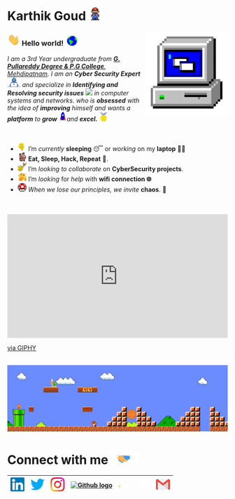 # Karthik Goud&nbsp;<img src="https://github.com/thund3rb0lt0x1/thund3rb0lt/blob/main/Assets/Mario_Hello_Big.gif" width="30px">


<!-- 
    &nbsp; [![HitCount](http://hits.dwyl.com/TheDudeThatCode/TheDudeThatCode.svg)](http://hits.dwyl.com/TheDudeThatCode/TheDudeThatCode) 
-->

<img align="right" alt="PC GIF" src="https://github.com/thund3rb0lt0x1/thund3rb0lt/blob/main/Assets/PC.gif" width="190" />

### <img src="https://github.com/thund3rb0lt0x1/thund3rb0lt/blob/main/Assets/Hi.gif" width="29px"> **Hello world!** &nbsp;<img src="https://github.com/thund3rb0lt0x1/thund3rb0lt/blob/main/Assets/Earth.gif" width="24px">
<!--
An ethical hacker, also known as a white hat hacker, is someone who uses their skills and knowledge to identify and fix vulnerabilities in computer systems and networks. "Hi, my name is Karthik Goud. I am an ethical hacker and specialize in identifying and resolving security issues in computer systems and networks."
When you see a good move, look for a better one.
When we lose our principles, we invite chaos.
--->
<p>
  <em>
    I am a 3rd Year undergraduate from <a href="http://www.gprdpgc.org/"> <b>G. Pullareddy Degree & P.G College</b>, Mehdipatnam</a>.  
    I am an <b>Cyber Security Expert</b> <img src="https://github.com/thund3rb0lt0x1/thund3rb0lt/blob/main/Assets/Developer.gif" width="30px"> and specialize in <b>Identifying and Resolving security issues</b>&nbsp;<img src="https://github.com/TheDudeThatCode/TheDudeThatCode/blob/master/Assets/Designer.gif" width="36px">  in computer systems and networks. who is <b>obsessed</b>
    with the idea of <b>improving</b> himself and wants a <b>platform</b> to 
    <b>grow</b> <img src="https://github.com/thund3rb0lt0x1/thund3rb0lt/blob/main/Assets/Rocket.gif" width="18px">and 
    <b>excel.</b> <img src="https://github.com/thund3rb0lt0x1/thund3rb0lt/blob/main/Assets/Medal.gif" width="20px">
  </em>  
</p>

<br>

- <img alt="GIF" src="https://github.com/thund3rb0lt0x1/thund3rb0lt/blob/main/Assets/wave.gif" width="20px" /> I’m *currently* **sleeping** 😴 or *working* on my **laptop** 👨‍💻
- <img alt="GIF" src="https://github.com/thund3rb0lt0x1/thund3rb0lt/blob/main/Assets/gandalf_parrot.gif" width="20px" /> **Eat, Sleep, Hack, Repeat** 💪.
- <img alt="GIF" src="https://github.com/thund3rb0lt0x1/thund3rb0lt/blob/main/Assets/headbang.gif" width="20px" /> I’m *looking to collaborate* on **CyberSecurity projects**.
- <img alt="GIF" src="https://github.com/thund3rb0lt0x1/thund3rb0lt/blob/main/Assets/hmm.gif" width="20px" /> I’m *looking* for *help* with **wifi connection 🌐**
- <img alt="GIF" src="https://github.com/thund3rb0lt0x1/thund3rb0lt/blob/main/Assets/powerup.gif" width="20px" /> *When we lose our principles, we invite* **chaos**. 🧔


<br>
<br>

<div style="width:100%;height:0;padding-bottom:56%;position:relative;"><iframe src="https://giphy.com/embed/RyXVu4ZW454IM" width="100%" height="100%" style="position:absolute" frameBorder="0" class="giphy-embed" allowFullScreen></iframe></div><p><a href="https://giphy.com/gifs/RyXVu4ZW454IM">via GIPHY</a></p>

<br>

<img src="https://github.com/thund3rb0lt0x1/thund3rb0lt/blob/main/Assets/Mario_Gameplay.gif" alt="Mario Game" width="980">

<br>

# Connect with me<img src="https://github.com/thund3rb0lt0x1/thund3rb0lt/blob/main/Assets/Handshake.gif" height="32px">



| [<img src="https://github.com/thund3rb0lt0x1/thund3rb0lt/blob/main/Assets/Linkedin.svg" alt="Linkedin Logo" width="32">](hhttps://www.linkedin.com/in/kasani-karthik-goud-b140321ab) | [<img src="https://github.com/thund3rb0lt0x1/thund3rb0lt/blob/main/Assets/Twitter.svg" alt="Twitter Logo" width="32">](https://twitter.com/kasani_123) | [<img src="https://github.com/thund3rb0lt0x1/thund3rb0lt/blob/main/Assets/Instagram.svg" alt="instagram logo" width="32">](https://www.instagram.com/k4rthikg0ud/)| [<img src="https://cdn.svgporn.com/logos/github-icon.svg" alt="Github logo" width="34">](https://github.com/thund3rb0lt0x1) | [<img src="https://github.com/thund3rb0lt0x1/thund3rb0lt/blob/main/Assets/htb.svg" alt="HackerRank Logo" width="30">](https://www.hackthebox.com/) | [<img src="https://github.com/thund3rb0lt0x1/thund3rb0lt/blob/main/Assets/tryhackme_logo_full.svg" alt="Stackoverflow Logo" width="28">](https://tryhackme.com/) | [<img src="https://github.com/thund3rb0lt0x1/thund3rb0lt/blob/main/Assets/Gmail.svg" alt="Gmail logo" height="32">](mailto:thedudethatcode@gmail.com)
|:---:|:---:|:---:|:---:|:---:|:---:|:---:|



<br>
<br>


<!--

![Dino](https://github.com/TheDudeThatCode/TheDudeThatCode/blob/master/Assets/dino.gif)

<a href="https://www.linkedin.com/in/kasani-karthik-goud-b140321ab">
    <img align="left" alt="Shubhamdeep Jha | Linkedin" width="24px" src="https://github.com/thund3rb0lt0x1/thund3rb0lt/blob/main/Assets/Linkedin.svg" />
  </a> &nbsp;&nbsp;
  <a href="https://twitter.com/kasani_123">
    <img align="left" alt="Shubhamdeep Jha | Twitter" width="26px" src="https://github.com/thund3rb0lt0x1/thund3rb0lt/blob/main/Assets/Twitter.svg" />
  </a> &nbsp;&nbsp;
  <a href="https://www.instagram.com/k4rthikg0ud/">
    <img align="left" alt="Shubhamdeep Jha | Instagram" width="24px" src="https://github.com/thund3rb0lt0x1/thund3rb0lt/blob/main/Assets/Instagram.svg" />
  </a> &nbsp;&nbsp;
  <a href="mailto:calldrive3@gmail.com">
    <img align="left" alt="Shubhamdeep Jha | Gmail" width="26px" src="https://github.com/thund3rb0lt0x1/thund3rb0lt/blob/main/Assets/Gmail.svg" />
  </a>
  
  
  
| [<img src="https://github.com/TheDudeThatCode/TheDudeThatCode/blob/master/Assets/Linkedin.svg" alt="Shubhamdeep Jha | Linkedin" width="34">](https://in.linkedin.com/in/TheDudeThatCode) | [<img src="https://github.com/TheDudeThatCode/TheDudeThatCode/blob/master/Assets/Instagram.svg" alt="instagram logo" width="24">](https://www.instagram.com/delta231_/) | [<img src="https://raw.githubusercontent.com/Delta456/Delta456/master/img/dev.png" alt="dev logo" width="24">](https://dev.to/delta456)| [<img src="https://raw.githubusercontent.com/Delta456/Delta456/master/img/deviant_art.jpg" alt="dev logo" width="24">](https://www.deviantart.com/delta2318) | [<img src="https://raw.githubusercontent.com/Delta456/Delta456/master/img/twitter.png" alt="twitter logo" width="34">](https://twitter.com/Delta2315) | [<img src="https://raw.githubusercontent.com/Delta456/Delta456/master/img/stack.svg" alt="stack logo" width="24">](https://stackoverflow.com/users/10053063/delta231) | [<img src="https://raw.githubusercontent.com/Delta456/Delta456/master/img/gitlab.png" alt="gitlab logo" width="24">](https://gitlab.com/Delta456) | [<img src="https://raw.githubusercontent.com/Delta456/Delta456/master/img/reddit.jpg" alt="reddit logo" width="24">](https://www.reddit.com/user/Delta231)
|---|---|---|---|---|---|---|---|





## 𝗠𝘆 𝗧𝗲𝗰𝗸 𝗦𝘁𝗮𝗰𝗸

<table>
  <tbody>
    <tr valign="top">
      <td width="25%" align="center">
        <span>𝗛𝗧𝗠𝗟𝟱</span><br><br><br>
        <img height="64px" src="https://cdn.svgporn.com/logos/html-5.svg">
      </td>
      <td width="25%" align="center">
        <span>𝗖𝗦𝗦𝟯</span><br><br><br>
        <img height="64px" src="https://cdn.svgporn.com/logos/css-3.svg">
      </td>
      <td width="25%" align="center">
        <span>𝗝𝗮𝘃𝗮𝗦𝗰𝗿𝗶𝗽𝘁</span><br><br><br>
        <img height="64px" src="https://cdn.svgporn.com/logos/javascript.svg">
      </td>
      <td width="25%" align="center">
        <span>𝗩𝘂𝗲</span><br><br><br>
        <img height="64px" src="https://cdn.svgporn.com/logos/vue.svg">
      </td>
    </tr>
    <tr valign="top">
      <td width="25%" align="center">
        <span>𝗪𝗲𝗯𝗽𝗮𝗰𝗸</span><br><br><br>
        <img height="64px" src="https://cdn.svgporn.com/logos/webpack.svg">
      </td>
      <td width="25%" align="center">
        <span>𝗘𝘀𝗹𝗶𝗻𝘁</span><br><br><br>
        <img height="64px" src="https://cdn.svgporn.com/logos/eslint.svg">
      </td>
      <td width="25%" align="center">
        <span>𝗚𝗶𝘁</span><br><br><br>
        <img height="64px" src="https://cdn.svgporn.com/logos/git-icon.svg">
      </td>
      <td width="25%" align="center">
        <span>𝗩𝗦 𝗖𝗼𝗱𝗲</span><br><br><br>
        <img height="64px" src="https://cdn.svgporn.com/logos/visual-studio-code.svg">
      </td>
    </tr>
    <tr valign="top">
      <td width="25%" align="center">
        <span>𝗟𝗲𝘀𝘀</span><br><br><br>
        <img height="64px" src="https://cdn.svgporn.com/logos/less.svg">
      </td>
      <td width="25%" align="center">
        <span>𝗦𝗮𝘀𝘀/𝗦𝗖𝗦𝗦</span><br><br><br>
        <img height="64px" src="https://cdn.svgporn.com/logos/sass.svg">
      </td>
      <td width="25%" align="center">
        <span>𝗧𝗮𝗶𝗹𝘄𝗶𝗻𝗱𝗖𝘀𝘀</span><br><br><br>
        <img height="64px" src="https://cdn.svgporn.com/logos/tailwindcss-icon.svg">
      </td>
      <td width="25%" align="center">
        <span>𝗡𝗲𝘁𝗹𝗶𝗳𝘆</span><br><br><br>
        <img height="64px" src="https://cdn.svgporn.com/logos/netlify.svg">
      </td>
    </tr>
  </tbody>
</table>


![visitors](https://visitor-badge.laobi.icu/badge?page_id=TheDudeThatCode)

-->
